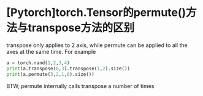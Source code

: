 # [Pytorch]torch.Tensor的permute()方法与transpose方法的区别

transpose only applies to 2 axis, while permute can be applied to all the axes at the same time.
For example
``` python
a = torch.rand(1,2,3,4)
print(a.transpose(0,3).transpose(1,2).size())
print(a.permute(3,2,1,0).size())
```
BTW, permute internally calls transpose a number of times



